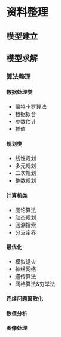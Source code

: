 # 资料整理
## 模型建立
## 模型求解
### 算法整理 
#### 数据处理类
+ 蒙特卡罗算法 
+ 数据拟合
+ 参数估计
+ 插值
#### 规划类
+ 线性规划
+ 多元规划
+ 二次规划
+ 整数规划
#### 计算机类
+ 图论算法
+ 动态规划
+ 回溯搜索
+ 分支定界
#### 最优化
+ 模拟退火
+ 神经网络
+ 遗传算法
+ 网格算法&穷举法
#### 连续问题离散化
#### 数值分析
#### 图像处理
